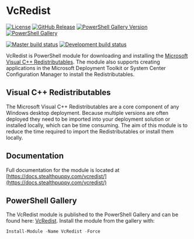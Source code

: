 # VcRedist

[![License][license-badge]][license]
[![GitHub Release][github-release-badge]][github-release]
[![PowerShell Gallery Version][psgallery-version-badge]][psgallery]
[![PowerShell Gallery][psgallery-badge]][psgallery]

[![Master build status][appveyor-badge]][appveyor-build]
[![Development build status][appveyor-badge-dev]][appveyor-build]

VcRedist is PowerShell module for downloading and installing the [Microsoft Visual C++ Redistributables](https://support.microsoft.com/en-au/help/2977003/the-latest-supported-visual-c-downloads). The module also supports creating applications in the Microsoft Deployment Toolkit or System Center Configuration Manager to install the Redistributables.

## Visual C++ Redistributables

The Microsoft Visual C++ Redistributables are a core component of any Windows desktop deployment. Because multiple versions are often deployed they need to be imported into your deployment solution or installed locally, which can be time consuming. The aim of this module is to reduce the time required to import the Redistributables or install them locally.

## Documentation

Full documentation for the module is located at [https://docs.stealthpuppy.com/vcredist/](https://docs.stealthpuppy.com/vcredist/)

## PowerShell Gallery

The VcRedist module is published to the PowerShell Gallery and can be found here: [VcRedist](https://www.powershellgallery.com/packages/VcRedist/). Install the module from the gallery with:

```powershell
Install-Module -Name VcRedist -Force
```

[appveyor-badge]: https://img.shields.io/appveyor/ci/aaronparker/Install-VisualCRedistributables/master.svg?style=flat-square&logo=appveyor&label=master
[appveyor-badge-dev]: https://img.shields.io/appveyor/ci/aaronparker/Install-VisualCRedistributables/development.svg?style=flat-square&logo=appveyor&label=development
[appveyor-build]: https://ci.appveyor.com/project/aaronparker/install-visualcredistributables
[psgallery-badge]: https://img.shields.io/powershellgallery/dt/vcredist.svg?logo=PowerShell&style=flat-square
[psgallery]: https://www.powershellgallery.com/packages/vcredist
[psgallery-version-badge]: https://img.shields.io/powershellgallery/v/vcredist.svg?logo=PowerShell&style=flat-square
[psgallery-version]: https://www.powershellgallery.com/packages/vcredist
[gitbooks-badge]: https://www.gitbook.com/button/status/book/aaronparker/vcredist/
[gitbooks-build]: https://www.gitbook.com/book/aaronparker/vcredist
[github-release-badge]: https://img.shields.io/github/release/aaronparker/Install-VisualCRedistributables.svg?style=flat-square&logo=github
[github-release]: https://github.com/aaronparker/Install-VisualCRedistributables/releases/latest
[license-badge]: https://img.shields.io/github/license/aaronparker/Install-VisualCRedistributables.svg?style=flat-square
[license]: https://github.com/aaronparker/vcredist/blob/master/LICENSE

